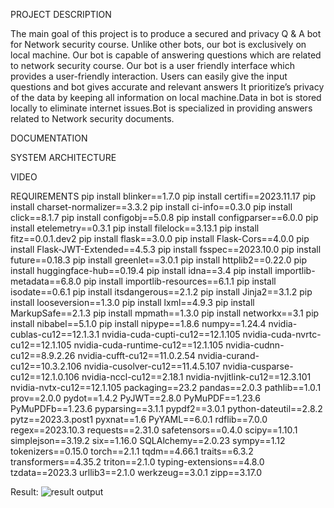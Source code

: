 
PROJECT DESCRIPTION

The main goal of this project is to produce a secured  and privacy Q & A bot  for Network security course. Unlike  other bots, our bot is exclusively on local machine. Our bot is capable of answering questions which are related to network security course. Our bot is a user friendly interface  which provides a user-friendly interaction. Users can easily give the input questions and bot gives accurate and relevant answers It prioritize’s   privacy of the data by keeping all information on local machine.Data in bot is stored locally to eliminate internet issues.Bot is specialized in providing answers related to Network security documents.

DOCUMENTATION

SYSTEM ARCHITECTURE

VIDEO

REQUIREMENTS
pip install blinker==1.7.0
pip install certifi==2023.11.17
pip install charset-normalizer==3.3.2
pip install ci-info==0.3.0
pip install click==8.1.7
pip install configobj==5.0.8
pip install configparser==6.0.0
pip install etelemetry==0.3.1
pip install filelock==3.13.1
pip install fitz==0.0.1.dev2
pip install flask==3.0.0
pip install Flask-Cors==4.0.0
pip install Flask-JWT-Extended==4.5.3
pip install fsspec==2023.10.0
pip install future==0.18.3
pip install greenlet==3.0.1
pip install httplib2==0.22.0
pip install huggingface-hub==0.19.4
pip install idna==3.4
pip install importlib-metadata==6.8.0
pip install importlib-resources==6.1.1
pip install isodate==0.6.1
pip install itsdangerous==2.1.2
pip install Jinja2==3.1.2
pip install looseversion==1.3.0
pip install lxml==4.9.3
pip install MarkupSafe==2.1.3
pip install mpmath==1.3.0
pip install networkx==3.1
pip install nibabel==5.1.0
pip install nipype==1.8.6
numpy==1.24.4
nvidia-cublas-cu12==12.1.3.1
nvidia-cuda-cupti-cu12==12.1.105
nvidia-cuda-nvrtc-cu12==12.1.105
nvidia-cuda-runtime-cu12==12.1.105
nvidia-cudnn-cu12==8.9.2.26
nvidia-cufft-cu12==11.0.2.54
nvidia-curand-cu12==10.3.2.106
nvidia-cusolver-cu12==11.4.5.107
nvidia-cusparse-cu12==12.1.0.106
nvidia-nccl-cu12==2.18.1
nvidia-nvjitlink-cu12==12.3.101
nvidia-nvtx-cu12==12.1.105
packaging==23.2
pandas==2.0.3
pathlib==1.0.1
prov==2.0.0
pydot==1.4.2
PyJWT==2.8.0
PyMuPDF==1.23.6
PyMuPDFb==1.23.6
pyparsing==3.1.1
pypdf2==3.0.1
python-dateutil==2.8.2
pytz==2023.3.post1
pyxnat==1.6
PyYAML==6.0.1
rdflib==7.0.0
regex==2023.10.3
requests==2.31.0
safetensors==0.4.0
scipy==1.10.1
simplejson==3.19.2
six==1.16.0
SQLAlchemy==2.0.23
sympy==1.12
tokenizers==0.15.0
torch==2.1.1
tqdm==4.66.1
traits==6.3.2
transformers==4.35.2
triton==2.1.0
typing-extensions==4.8.0
tzdata==2023.3
urllib3==2.1.0
werkzeug==3.0.1
zipp==3.17.0

Result:
![result output](https://github.com/sheshiisree/Q-A-bot/assets/147757630/765ae15d-f11a-4f71-a6c1-c0e804c2dce6)
























